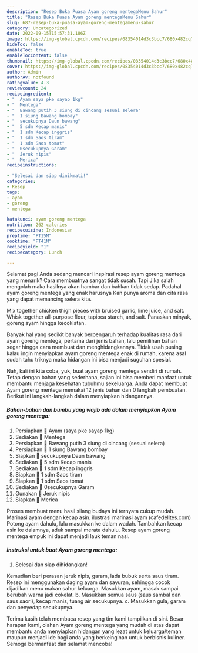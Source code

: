 ```yaml
---
description: "Resep Buka Puasa Ayam goreng mentegaMenu Sahur"
title: "Resep Buka Puasa Ayam goreng mentegaMenu Sahur"
slug: 687-resep-buka-puasa-ayam-goreng-mentegamenu-sahur
category: Uncategorized
date: 2022-09-15T15:57:31.186Z
image: https://img-global.cpcdn.com/recipes/08354014d3c3bcc7/680x482cq70/ayam-goreng-mentega-foto-resep-utama.jpg
hideToc: false
enableToc: true
enableTocContent: false
thumbnail: https://img-global.cpcdn.com/recipes/08354014d3c3bcc7/680x482cq70/ayam-goreng-mentega-foto-resep-utama.jpg
cover: https://img-global.cpcdn.com/recipes/08354014d3c3bcc7/680x482cq70/ayam-goreng-mentega-foto-resep-utama.jpg
author: Admin
authorAv: notfound
ratingvalue: 4.3
reviewcount: 24
recipeingredient:
- "  Ayam saya pke sayap 1kg"
- "  Mentega"
- "  Bawang putih 3 siung di cincang sesuai selera"
- "  1 siung Bawang bombay"
- "  secukupnya Daun bawang"
- "  5 sdm Kecap manis"
- "  1 sdm Kecap inggris"
- "  1 sdm Saos tiram"
- "  1 sdm Saos tomat"
- "  0secukupnya Garam"
- "  Jeruk nipis"
- "  Merica"
recipeinstructions:

- "Selesai dan siap dinikmati!"
categories:
- Resep
tags:
- ayam
- goreng
- mentega

katakunci: ayam goreng mentega 
nutrition: 262 calories
recipecuisine: Indonesian
preptime: "PT15M"
cooktime: "PT41M"
recipeyield: "1"
recipecategory: Lunch

---
```



Selamat pagi Anda sedang mencari inspirasi resep ayam goreng mentega yang menarik? Cara membuatnya sangat tidak susah. Tapi Jika salah mengolah maka hasilnya akan hambar dan bahkan tidak sedap. Padahal ayam goreng mentega yang enak harusnya Kan punya aroma dan cita rasa yang dapat memancing selera kita.


Mix together chicken thigh pieces with bruised garlic, lime juice, and salt. Whisk together all-purpose flour, tapioca starch, and salt. Panaskan minyak, goreng ayam hingga kecoklatan.

Banyak hal yang sedikit banyak berpengaruh terhadap kualitas rasa dari ayam goreng mentega, pertama dari jenis bahan, lalu pemilihan bahan segar hingga cara membuat dan menghidangkannya. Tidak usah pusing kalau ingin menyiapkan ayam goreng mentega enak di rumah, karena asal sudah tahu triknya maka hidangan ini bisa menjadi suguhan spesial.


Nah, kali ini kita coba, yuk, buat ayam goreng mentega sendiri di rumah. Tetap dengan bahan yang sederhana, sajian ini bisa memberi manfaat untuk membantu menjaga kesehatan tubuhmu sekeluarga. Anda dapat membuat Ayam goreng mentega memakai 12 jenis bahan dan 0 langkah pembuatan. Berikut ini langkah-langkah dalam menyiapkan hidangannya.

<!--inarticleads1-->

##### Bahan-bahan dan bumbu yang wajib ada dalam menyiapkan Ayam goreng mentega:

1. Persiapkan  🍗 Ayam (saya pke sayap 1kg)
1. Sediakan  🍗 Mentega
1. Persiapkan  🍗 Bawang putih 3 siung di cincang (sesuai selera)
1. Persiapkan  🍗 1 siung Bawang bombay
1. Siapkan  🍗 secukupnya Daun bawang
1. Sediakan  🍗 5 sdm Kecap manis
1. Sediakan  🍗 1 sdm Kecap inggris
1. Siapkan  🍗 1 sdm Saos tiram
1. Siapkan  🍗 1 sdm Saos tomat
1. Sediakan  🍗 0secukupnya Garam
1. Gunakan  🍗 Jeruk nipis
1. Siapkan  🍗 Merica


Proses membuat menu hasil silang budaya ini ternyata cukup mudah. Marinasi ayam dengan kecap asin. ilustrasi marinasi ayam (cafedelites.com) Potong ayam dahulu, lalu masukkan ke dalam wadah. Tambahkan kecap asin ke dalamnya, aduk sampai merata dahulu. Resep ayam goreng mentega empuk ini dapat menjadi lauk teman nasi. 

<!--inarticleads2-->

##### Instruksi untuk buat Ayam goreng mentega:


1. Selesai dan siap dihidangkan!

Kemudian beri perasan jeruk nipis, garam, lada bubuk serta saus tiram. Resep ini menggunakan daging ayam dan sayuran, sehingga cocok dijadikan menu makan sahur keluarga. Masukkan ayam, masak sampai berubah warna jadi cokelat. b. Masukkan semua saus (saus sambal dan saus saori), kecap manis, tuang air secukupnya. c. Masukkan gula, garam dan penyedap secukupnya. 

Terima kasih telah membaca resep yang tim kami tampilkan di sini. Besar harapan kami, olahan Ayam goreng mentega yang mudah di atas dapat membantu anda menyiapkan hidangan yang lezat untuk keluarga/teman maupun menjadi ide bagi anda yang berkeinginan untuk berbisnis kuliner. Semoga bermanfaat dan selamat mencoba!
